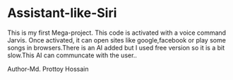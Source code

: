 # Assistant-like-Siri
This is my first Mega-project.
This code is activated with a voice command Jarvis. Once activated, it can open sites like google,facebook or play some songs in browsers.There is an AI added but I used free version so it is a bit slow.This AI can communcate with the user..

Author-Md. Prottoy Hossain
